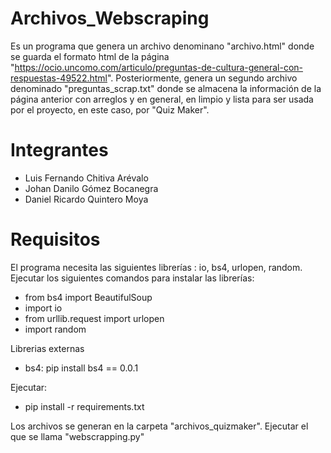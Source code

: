 # Archivos_Webscraping
Es un programa que genera un archivo denominano "archivo.html" donde se guarda el formato html de la página "https://ocio.uncomo.com/articulo/preguntas-de-cultura-general-con-respuestas-49522.html". Posteriormente, genera un segundo archivo denominado "preguntas_scrap.txt" donde se almacena la información de la página anterior con arreglos y en general, en limpio y lista para ser usada por el proyecto, en este caso, por "Quiz Maker".

# Integrantes
  - Luis Fernando Chitiva Arévalo
  - Johan Danilo Gómez Bocanegra
  - Daniel Ricardo Quintero Moya
  
# Requisitos

El programa necesita las siguientes librerías : io, bs4, urlopen, random. Ejecutar los siguientes comandos para instalar las librerías:
  - from bs4 import BeautifulSoup
  - import io
  - from urllib.request import urlopen
  - import random
  
Librerias externas
  - bs4: pip install bs4 == 0.0.1

Ejecutar:
  - pip install -r requirements.txt
  
Los archivos se generan en la carpeta "archivos_quizmaker". Ejecutar el que se llama "webscrapping.py"
